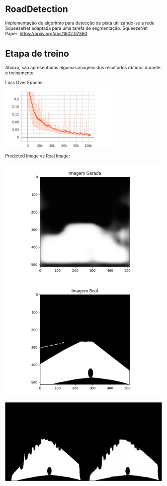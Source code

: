 # RoadDetection
Implementação de algoritmo para detecção de pista utilizando-se a rede SqueezeNet adaptada para uma tarefa de segmentação. 
SqueezeNet Paper: https://arxiv.org/abs/1602.07360

# Etapa de treino
Abaixo, são apresentadas algumas imagens dos resultados obtidos durante o treinamento

Loss Over Epochs:

![Figura 1: Loss Over Epochs](https://github.com/LeoToledo/RoadDetection/blob/main/imgs/Loss1.png)

Predicted Image vs Real Image:
<p float="left">
  <img src="https://github.com/LeoToledo/RoadDetection/blob/main/imgs/ezgif-6-6f5d9df26f2f.gif" width="500" />
  <img src="https://github.com/LeoToledo/RoadDetection/blob/main/imgs/75_real.png" width="500" /> 
</p>

![Figura 4: Predicted/Real](https://github.com/LeoToledo/RoadDetection/blob/main/imgs/individualImage%20(3).png)
